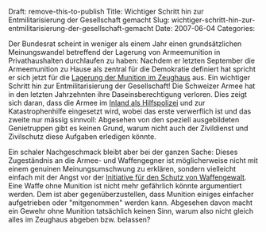 Draft: remove-this-to-publish
Title: Wichtiger Schritt hin zur Entmilitarisierung der Gesellschaft gemacht
Slug: wichtiger-schritt-hin-zur-entmilitarisierung-der-gesellschaft-gemacht
Date: 2007-06-04
Categories:

Der Bundesrat scheint in weniger als einem Jahr einen grundsätzlichen Meinungswandel betreffend der Lagerung von Armeemunition in Privathaushalten durchlaufen zu haben: Nachdem er letzten September die Armeemunition zu Hause als zentral für die Demokratie definiert hat spricht er sich jetzt für die [Lagerung der Munition im Zeughaus](http://www.tagesanzeiger.ch/dyn/news/schweiz/758239.html) aus. Ein wichtiger Schritt hin zur Entmilitarisierung der Gesellschaft! Die Schweizer Armee hat in den letzten Jahrzehnten ihre Daseinsberechtigung verloren. Dies zeigt sich daran, dass die Armee im [Inland als Hilfspolizei](https://406.ch/writing/polizei-stellt-sich-gegen-militareinsatze-im-inland/) und zur Katastrophenhilfe eingesetzt wird, wobei das erste verwerflich ist und das zweite nur mässig sinnvoll: Abgesehen von den speziell ausgebildeten Genietruppen gibt es keinen Grund, warum nicht auch der Zivildienst und Zivilschutz diese Aufgaben erledigen könnte.

Ein schaler Nachgeschmack bleibt aber bei der ganzen Sache: Dieses Zugeständnis an die Armee- und Waffengegner ist möglicherweise nicht mit einem genuinen Meinungsumschwung zu erklären, sondern vielleicht einfach mit der Angst vor der [Initiative für den Schutz von Waffengewalt](http://www.schutz-vor-waffengewalt.ch/). Eine Waffe ohne Munition ist nicht mehr gefährlich könnte argumentiert werden. Dem ist aber gegenüberzustellen, dass Munition einiges einfacher aufgetrieben oder "mitgenommen" werden kann. Abgesehen davon macht ein Gewehr ohne Munition tatsächlich keinen Sinn, warum also nicht gleich alles im Zeughaus abgeben bzw. belassen?
